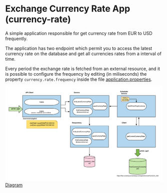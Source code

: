 # Exchange Currency Rate App (currency-rate)
A simple application responsible for get currency rate from EUR to USD frequently.

The application has two endpoint which permit you to access the latest currency rate on the database and get all currencies rates from a interval of time.

Every period the exchange rate is fetched from an external resource, and it is possible to configure the frequency by editing (in miliseconds) the property `currency.rate.frequency` inside the file [application.properties](src/main/resources/application.properties).

![Diagram](img/diagram.png)
[Diagram](img/diagram.png)